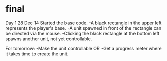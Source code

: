 final
=====
Day 1 28 Dec 14
Started the base code.
-A black rectangle in the upper left represents the player's base.
-A unit spawned in front of the rectangle can be directed via the mouse.
-Clicking the black rectangle at the bottom left spawns another unit, not yet controllable.

For tomorrow:
-Make the unit controllable
OR
-Get a progress meter where it takes time to create the unit

